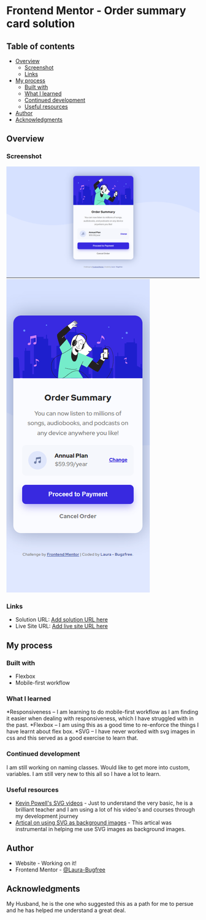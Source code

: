 # Frontend Mentor - Order summary card solution


## Table of contents

- [Overview](#overview)
  - [Screenshot](#screenshot)
  - [Links](#links)
- [My process](#my-process)
  - [Built with](#built-with)
  - [What I learned](#what-i-learned)
  - [Continued development](#continued-development)
  - [Useful resources](#useful-resources)
- [Author](#author)
- [Acknowledgments](#acknowledgments)



## Overview


### Screenshot

![Desktop](./screenshots/screenshot-desktop.png)
![mobile](./screenshots/screenshot-mobile.png)



### Links

- Solution URL: [Add solution URL here](https://your-solution-url.com)
- Live Site URL: [Add live site URL here](https://your-live-site-url.com)

## My process

### Built with

- Flexbox
- Mobile-first workflow

### What I learned

*Responsiveness – I am learning to do mobile-first workflow as I am finding it easier when dealing with responsiveness, which I have struggled with in the past. 
*Flexbox – I am using this as a good time to re-enforce the things I have learnt about flex box. 
*SVG – I have never worked with svg images in css and this served as a good exercise to learn that. 


### Continued development

I am still working on naming classes. Would like to get more into custom, variables. I am still very new to this all so I have a lot to learn.

### Useful resources

- [Kevin Powell's SVG videos](https://www.youtube.com/watch?v=ZJSCl6XEdP8) - Just to understand the very basic, he is a brilliant teacher and I am using a lot of his video's and courses through my development journey
- [Artical on using SVG as background images](https://www.svgbackgrounds.com/how-to-add-svgs-with-css-background-image/) - This artical was instrumental in helping me use SVG images as background images.


## Author

- Website - Working on it!
- Frontend Mentor - [@Laura-Bugfree](https://www.frontendmentor.io/profile/Laura-Bugfree)


## Acknowledgments

My Husband, he is the one who suggested this as a path for me to persue and he has helped me understand a great deal.
